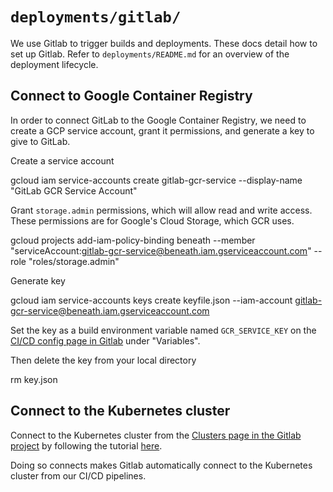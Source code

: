 # `deployments/gitlab/`

We use Gitlab to trigger builds and deployments. These docs detail how to set up Gitlab. Refer to `deployments/README.md` for an overview of the deployment lifecycle.

## Connect to Google Container Registry

In order to connect GitLab to the Google Container Registry, we need to create a GCP service account, grant it permissions, and generate a key to give to GitLab.

Create a service account

  gcloud iam service-accounts create gitlab-gcr-service --display-name "GitLab GCR Service Account"

Grant `storage.admin` permissions, which will allow read and write access. These permissions are for Google's Cloud Storage, which GCR uses.

  gcloud projects add-iam-policy-binding beneath --member "serviceAccount:gitlab-gcr-service@beneath.iam.gserviceaccount.com" --role "roles/storage.admin"

Generate key

  gcloud iam service-accounts keys create keyfile.json --iam-account gitlab-gcr-service@beneath.iam.gserviceaccount.com

Set the key as a build environment variable named `GCR_SERVICE_KEY` on the [CI/CD config page in Gitlab](https://gitlab.com/beneath-hq/beneath/-/settings/ci_cd) under "Variables".

Then delete the key from your local directory

  rm key.json

## Connect to the Kubernetes cluster

Connect to the Kubernetes cluster from the [Clusters page in the Gitlab project](https://gitlab.com/beneath-hq/beneath/-/clusters) by following the tutorial [here](https://gitlab.com/help/user/project/clusters/add_remove_clusters.md#existing-kubernetes-cluster). 

Doing so connects makes Gitlab automatically connect to the Kubernetes cluster from our CI/CD pipelines. 
